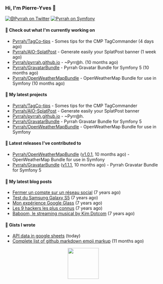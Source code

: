 ### Hi, I'm Pierre-Yves 👋

[![@_Pyrrah_ on Twitter](https://shields.io/badge/twitter-%40__Pyrrah__-blue.svg?logo=twitter&style=flat-square)](https://twitter.com/intent/follow?screen_name=_Pyrrah_)
[![Pyrrah on Symfony](https://shields.io/badge/connect-Pyrrah-blue?logo=symfony&style=flat-square)](https://connect.symfony.com/profile/pyrrah)

#### 👷 Check out what I'm currently working on

- [Pyrrah/TagCo-tips](https://github.com/Pyrrah/TagCo-tips) - Somes tips for the CMP TagCommander (4 days ago)
- [Pyrrah/AIO-SplatPost](https://github.com/Pyrrah/AIO-SplatPost) - Generate easily your SplatPost banner (1 week ago)
- [Pyrrah/pyrrah.github.io](https://github.com/Pyrrah/pyrrah.github.io) - ~Pyrr@h. (10 months ago)
- [Pyrrah/GravatarBundle](https://github.com/Pyrrah/GravatarBundle) - Pyrrah Gravatar Bundle for Symfony 5 (10 months ago)
- [Pyrrah/OpenWeatherMapBundle](https://github.com/Pyrrah/OpenWeatherMapBundle) - OpenWeatherMap Bundle for use in Symfony (10 months ago)

#### 🌱 My latest projects

- [Pyrrah/TagCo-tips](https://github.com/Pyrrah/TagCo-tips) - Somes tips for the CMP TagCommander
- [Pyrrah/AIO-SplatPost](https://github.com/Pyrrah/AIO-SplatPost) - Generate easily your SplatPost banner
- [Pyrrah/pyrrah.github.io](https://github.com/Pyrrah/pyrrah.github.io) - ~Pyrr@h.
- [Pyrrah/GravatarBundle](https://github.com/Pyrrah/GravatarBundle) - Pyrrah Gravatar Bundle for Symfony 5
- [Pyrrah/OpenWeatherMapBundle](https://github.com/Pyrrah/OpenWeatherMapBundle) - OpenWeatherMap Bundle for use in Symfony

#### 🔭 Latest releases I've contributed to

- [Pyrrah/OpenWeatherMapBundle](https://github.com/Pyrrah/OpenWeatherMapBundle) ([v1.0.1](https://github.com/Pyrrah/OpenWeatherMapBundle/releases/tag/v1.0.1), 10 months ago) - OpenWeatherMap Bundle for use in Symfony
- [Pyrrah/GravatarBundle](https://github.com/Pyrrah/GravatarBundle) ([v1.1.1](https://github.com/Pyrrah/GravatarBundle/releases/tag/v1.1.1), 10 months ago) - Pyrrah Gravatar Bundle for Symfony 5

#### 📝 My latest blog posts

- [Fermer un compte sur un réseau social](https://www.pyrrah.info/2014/04/20/fermer-un-compte-sur-un-reseau-social/) (7 years ago)
- [Test du Samsung Galaxy S5](https://www.pyrrah.info/2014/04/01/test-du-samsung-galaxy-s5/) (7 years ago)
- [Mon expérience Google Glass](https://www.pyrrah.info/2014/03/31/experience-google-glass/) (7 years ago)
- [Les 9 hackers les plus connus](https://www.pyrrah.info/2014/01/31/les-9-hackers-les-plus-connus/) (7 years ago)
- [Baboom, le streaming musical by Kim Dotcom](https://www.pyrrah.info/2014/01/22/baboom-le-streaming-musical-by-kim-dotcom/) (7 years ago)

#### 📓 Gists I wrote

- [API data in google sheets](https://gist.github.com/16f24e03ae17772bdc3f92fe251dadab) (today)
- [Complete list of github markdown emoji markup](https://gist.github.com/901f00824ded4cd8a3948f931965e356) (11 months ago)


<p align="center">
  <img width="100" src="https://media.giphy.com/media/WFZvB7VIXBgiz3oDXE/giphy.gif">
</p>


